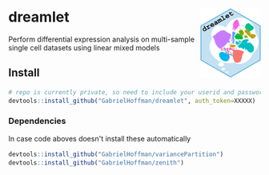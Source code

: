 # dreamlet <img src="man/figures/logo.png" align="right" alt="" width="120" />

Perform differential expression analysis on multi-sample single cell datasets using linear mixed models

## Install
```r
# repo is currently private, so need to include your userid and password
devtools::install_github("GabrielHoffman/dreamlet", auth_token=XXXXX)
```

### Dependencies
In case code aboves doesn't install these automatically
```r
devtools::install_github("GabrielHoffman/variancePartition")
devtools::install_github("GabrielHoffman/zenith")
```
